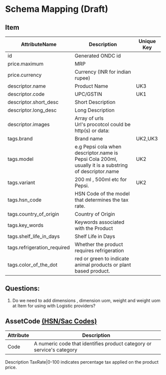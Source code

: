 # Schema Mapping (Draft)
## Item
AttributeName|Description|Unique Key
-|-|-
id|Generated  ONDC id
price.maximum| MRP
price.currency|Currency (INR for indian rupee)
descriptor.name|Product Name|UK3
descriptor.code|UPC/GSTIN|UK1
descriptor.short_desc|Short Description
descriptor.long_desc |Long Description
descriptor.images|Array of urls <br> Url's procotcol could be http(s) or data: 
tags.brand|Brand name|UK2,UK3
tags.model|e.g Pepsi cola when descriptor.name is Pepsi Cola 200ml, usually it is a substring of descriptor.name|UK2
tags.variant|200 ml , 500ml etc for Pepsi.|UK2
tags.hsn_code|HSN Code  of the model that determines the tax  rate.
tags.country_of_origin|Country of Origin
tags.key_words|Keywords associated with the Product
tags.shelf_life_in_days|Shelf Life in Days 
tags.refrigeration_required|Whether the product requires refrigeration
tags.color_of_the_dot|red or green to indicate animal products or plant based product.





Questions:
-
1. Do  we need to add dimensions , dimension uom, weight and weight uom at Item for using with Logistic providers? 

	
## AssetCode [(HSN/Sac Codes)](https://cbic-gst.gov.in/gst-goods-services-rates.html)
Attribute|Description 
-|-
Code|A numeric code that identifies product category or service's category
Description
TaxRate|0-100 indicates percentage tax applied on the product price.





 

